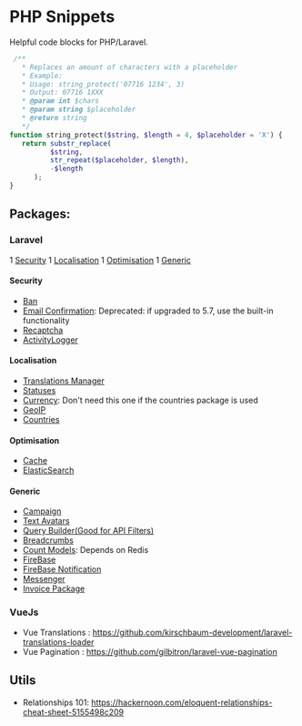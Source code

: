 # PHP Snippets

Helpful code blocks for PHP/Laravel.

```php
 /**
   * Replaces an amount of characters with a placeholder
   * Example: 
   * Usage: string_protect('07716 1234', 3)
   * Output: 07716 1XXX
   * @param int $chars
   * @param string $placeholder
   * @return string
   */
function string_protect($string, $length = 4, $placeholder = 'X') {
   return substr_replace(
          $string,
          str_repeat($placeholder, $length),
          -$length
      ); 
}
```

## Packages:
### Laravel
 1 [Security](#Security)
 1 [Localisation](#Localisation)
 1 [Optimisation](#Optimisation)
 1 [Generic](#Generic)
 
#### Security
- [Ban](https://github.com/cybercog/laravel-ban)
- [Email Confirmation](https://github.com/beyondcode/laravel-confirm-email): Deprecated: if upgraded to 5.7, use the built-in functionality
- [Recaptcha](https://laravel-recaptcha-docs.biscolab.com/docs/how-to-use-v2)
- [ActivityLogger](https://github.com/spatie/laravel-activitylog)

#### Localisation
- [Translations Manager](https://github.com/barryvdh/laravel-translation-manager)
- [Statuses](https://github.com/spatie/laravel-model-status)
- [Currency](https://github.com/Torann/laravel-currency): Don't need this one if the countries package is used
- [GeoIP](https://github.com/Torann/laravel-geoip)
- [Countries](https://github.com/antonioribeiro/countries-laravel)


#### Optimisation
- [Cache](https://github.com/spatie/laravel-responsecache)
- [ElasticSearch](https://github.com/cviebrock/laravel-elasticsearch)

#### Generic

- [Campaign](https://laravel-news.com/laravel-campaign-monitor)
- [Text Avatars](https://github.com/laravolt/avatar)
- [Query Builder(Good for API Filters)](https://github.com/spatie/laravel-query-builder)
- [Breadcrumbs](https://laravel-news.com/laravel-breadcrumbs-package)
- [Count Models](https://github.com/awssat/laravel-visits): Depends on Redis
- [FireBase](https://github.com/brozot/Laravel-FCM) 
- [FireBase Notification](https://github.com/benwilkins/laravel-fcm-notification)
- [Messenger](https://github.com/cmgmyr/laravel-messenger)
- [Invoice Package](https://github.com/faustbrian/Laravel-Invoice)

### VueJs
- Vue Translations : https://github.com/kirschbaum-development/laravel-translations-loader
- Vue Pagination : https://github.com/gilbitron/laravel-vue-pagination

## Utils
 - Relationships 101: https://hackernoon.com/eloquent-relationships-cheat-sheet-5155498c209
